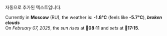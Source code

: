 
자동으로 추가된 텍스트입니다.

<!--START_SECTION:weather:moscow-->
Currently in **Moscow** (RU), the weather is: **-1.8°C** (feels like **-5.7°C**), ***broken clouds***<br/>
On *February 07, 2025*, the *sun rises* at 🌅**08:11** and *sets* at 🌇**17:15**.
<!--END_SECTION:weather-->
